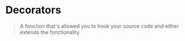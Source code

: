 # Decorators

> A fonction that's allowed you to hook your source code and either extends the fonctionality

